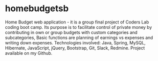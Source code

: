 # homebudgetsb


Home Budget web application - it is a group final project of Coders Lab coding boot
camp. Its purpose is to facilitate control of private money by contributing in own or
group budgets with custom categories and subcategories, Basic functions are planning
of earnings vs expenses and writing down expenses. Technologies involved: Java, Spring,
MySQL, Hibernate, JavaScript, jQuery, Bootstrap, Git, Slack, Redmine. Project available on
my Github.
